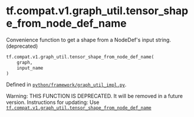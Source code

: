 <div itemscope itemtype="http://developers.google.com/ReferenceObject">
<meta itemprop="name" content="tf.compat.v1.graph_util.tensor_shape_from_node_def_name" />
<meta itemprop="path" content="Stable" />
</div>

# tf.compat.v1.graph_util.tensor_shape_from_node_def_name

Convenience function to get a shape from a NodeDef's input string. (deprecated)

``` python
tf.compat.v1.graph_util.tensor_shape_from_node_def_name(
    graph,
    input_name
)
```



Defined in [`python/framework/graph_util_impl.py`](/code/stable/tensorflow/python/framework/graph_util_impl.py).

<!-- Placeholder for "Used in" -->

Warning: THIS FUNCTION IS DEPRECATED. It will be removed in a future version.
Instructions for updating:
Use <a href="../../../../tf/compat/v1/graph_util/tensor_shape_from_node_def_name.md"><code>tf.compat.v1.graph_util.tensor_shape_from_node_def_name</code></a>